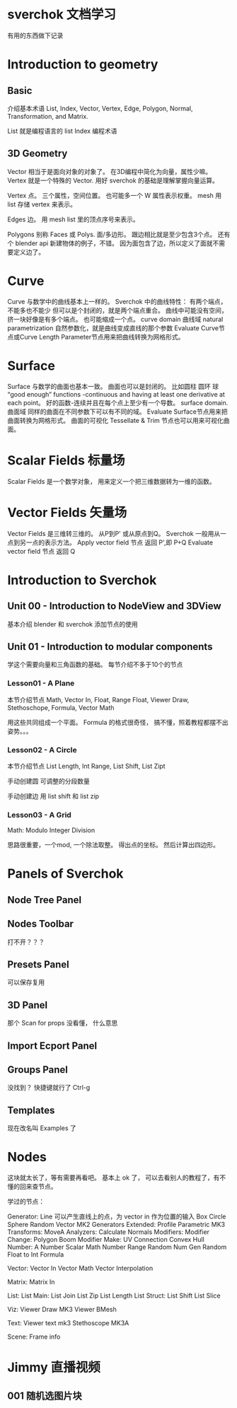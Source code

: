 # sverchok 文档学习
有用的东西做下记录

# Introduction to geometry
## Basic
介绍基本术语  List, Index, Vector, Vertex, Edge, Polygon, Normal, Transformation, and Matrix.

List   就是编程语言的 list
Index  编程术语

## 3D Geometry
Vector   相当于是面向对象的对象了。 在3D编程中简化为向量，属性少嘛。 Vertex 就是一个特殊的 Vector.  用好 sverchok 的基础是理解掌握向量运算。 

Vertex   点。 三个属性，空间位置。 也可能多一个 W 属性表示权重。 mesh 用 list 存储 vertex 来表示。 

Edges    边。 用 mesh list 里的顶点序号来表示。 

Polygons 别称 Faces 或 Polys. 面/多边形。 跟边相比就是至少包含3个点。 
    还有个 blender api 新建物体的例子，不错。 因为面包含了边，所以定义了面就不需要定义边了。 

# Curve
Curve    与数学中的曲线基本上一样的。 
    Sverchok 中的曲线特性：
    有两个端点，不能多也不能少
    但可以是个封闭的，就是两个端点重合。 
    曲线中可能没有空间，挤一块好像是有多个端点。 
    也可能缩成一个点。 
    curve domain 曲线域
    natural parametrization 自然参数化，就是曲线变成直线的那个参数
    Evaluate Curve节点或Curve Length Parameter节点用来把曲线转换为网格形式。 


# Surface
Surface   与数学的曲面也基本一致。 
    曲面也可以是封闭的。  比如圆柱 圆环  球
    “good enough” functions -continuous and having at least one derivative at each point。 
    好的函数-连续并且在每个点上至少有一个导数。 
    surface domain. 曲面域 同样的曲面在不同参数下可以有不同的域。
    Evaluate Surface节点用来把曲面转换为网格形式。  曲面的可视化 
    Tessellate & Trim 节点也可以用来可视化曲面。 


# Scalar Fields  标量场
Scalar Fields 是一个数学对象， 用来定义一个把三维数据转为一维的函数。


# Vector Fields  矢量场
Vector Fields 是三维转三维的。  从P到P'  或从原点到Q。 Sverchok 一般用从一点到另一点的表示方法。 
    Apply vector field 节点 返回 P',即 P+Q
    Evaluate vector field 节点 返回 Q


# Introduction to Sverchok

## Unit 00 - Introduction to NodeView and 3DView
基本介绍 blender 和 sverchok 添加节点的使用

## Unit 01 - Introduction to modular components
学这个需要向量和三角函数的基础。 
每节介绍不多于10个的节点


### Lesson01 - A Plane
本节介绍节点 
Math, Vector In, Float, Range Float, Viewer Draw, Stethoschope, Formula, Vector Math

用这些共同组成一个平面。 
Formula 的格式很奇怪， 搞不懂，照着教程都摆不出姿势。。。

### Lesson02 - A Circle
本节介绍节点
List Length, Int Range, List Shift, List Zipt

手动创建圆  可调整的分段数量 

手动创建边  用 list shift 和 list zip

### Lesson03 - A Grid
Math: Modulo    Integer Division

思路很重要，一个mod, 一个除法取整。 得出点的坐标。 然后计算出四边形。 

# Panels of Sverchok
## Node Tree Panel 

## Nodes Toolbar
打不开？？？

## Presets Panel
可以保存复用 

## 3D Panel 

那个 Scan for props 没看懂， 什么意思 

## Import Ecport Panel

## Groups Panel
没找到？ 快捷键就行了  Ctrl-g

## Templates
现在改名叫 Examples 了

# Nodes
这块就太长了，等有需要再看吧。 基本上 ok 了， 可以去看别人的教程了，有不懂的回来查节点。 

学过的节点：

Generator:
    Line 可以产生直线上的点，为 vector in 作为位置的输入
    Box
    Circle
    Sphere
    Random Vector MK2
    Generators Extended:
        Profile Parametric MK3
Transforms:
    MoveA
Analyzers:
    Calculate Normals
Modifiers:
    Modifier Change:
        Polygon Boom
    Modifier Make:
        UV Connection
        Convex Hull
Number:
    A Number
    Scalar Math
    Number Range
    Random Num Gen
    Random
    Float to Int
    Formula

Vector:
    Vector In
    Vector Math
    Vector Interpolation

Matrix:
    Matrix In

List:
    List Main:
        List Join
        List Zip
        List Length
    List Struct:
        List Shift
        List Slice

Viz: 
    Viewer Draw MK3
    Viewer BMesh

Text:
    Viewer text mk3
    Stethoscope MK3A

Scene:
    Frame info


# Jimmy 直播视频 

## 001 随机选图片块




















